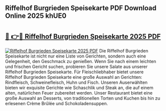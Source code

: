 ## Riffelhof Burgrieden Speisekarte PDF Download Online 2025 khUE0

# <h2><a href="http://gc8l3ky.nevu.top/?p=Riffelhof+Burgrieden+Speisekarte">🔗 👉🔴 Riffelhof Burgrieden Speisekarte 2025 PDF</a></h2>

[![Riffelhof Burgrieden Speisekarte 2025 PDF](https://i.imgur.com/dBaPXMq.png)](http://gc8l3ky.nevu.top/?p=Riffelhof+Burgrieden+Speisekarte)
Die Riffelhof Burgrieden Speisekarte ist nicht nur eine Liste von Gerichten, sondern auch eine Gelegenheit, den Geschmack zu genießen. Wenn Sie nach einem leichten und frischen Gericht suchen, probieren Sie unsere Salate aus unserer Riffelhof Burgrieden Speisekarte. Für Fleischliebhaber bietet unsere Riffelhof Burgrieden Speisekarte eine große Auswahl an Gerichten: Rindfleisch, Schweinefleisch, Huhn und Fisch. Unseren Auserwählten bieten wir exquisite Gerichte wie Schaschlik und Steak an, die auf einem alten, natürlichen Feuer zubereitet werden. Unser Restaurant bietet eine große Auswahl an Desserts, von traditionellen Torten und Kuchen bis hin zu erlesenen Crème Brûlée und Schokoladensuppen.
